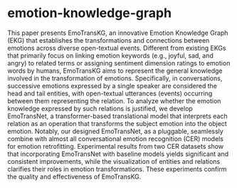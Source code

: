 # emotion-knowledge-graph
This paper presents EmoTransKG, an innovative Emotion Knowledge Graph (EKG) that establishes the transformations and connections between emotions across diverse open-textual events.
Different from existing EKGs that primarily focus on linking emotion keywords (e.g., joyful, sad, and angry) to related terms or assigning sentiment dimension ratings to emotion words by humans, EmoTransKG aims to represent the general knowledge involved in the transformation of emotions.
Specifically, in conversations, successive emotions expressed by a single speaker are considered the head and tail entities, with open-textual utterances (events) occurring between them representing the relation.
To analyze whether the emotion knowledge expressed by such relations is justified, we develop EmoTransNet, a transformer-based translational model that interprets each relation as an operation that transforms the subject emotion into the object emotion.
Notably, our designed EmoTransNet, as a pluggable, seamlessly combine with almost all conversational emotion recognition (CER) models for emotion retrofitting.
Experimental results from two CER datasets show that incorporating EmoTransNet with baseline models yields significant and consistent improvements, while the visualization of entities and relations clarifies their roles in emotion transformations.
These experiments confirm the quality and effectiveness of EmoTransKG.
